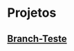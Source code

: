 # Projetos

## [Branch-Teste](https://github.com/ghsumiyasu/Projetos/blob/main/README-Branch-Teste-br-pt.md)
